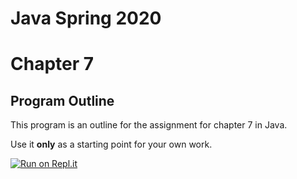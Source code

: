 # Java Spring 2020
# Chapter 7

## Program Outline


This program is an outline for the assignment for chapter 7 in Java.

Use it **only** as a starting point for your own work.


[![Run on Repl.it](https://repl.it/badge/github/tccmobile/JavaCh7ProgramOutline)](https://repl.it/github/tccmobile/JavaCh7ProgramOutline)